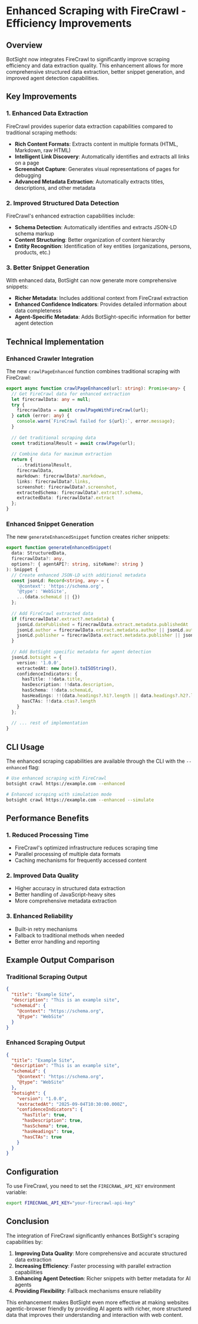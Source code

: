 # Enhanced Scraping with FireCrawl - Efficiency Improvements

## Overview

BotSight now integrates FireCrawl to significantly improve scraping efficiency and data extraction quality. This enhancement allows for more comprehensive structured data extraction, better snippet generation, and improved agent detection capabilities.

## Key Improvements

### 1. Enhanced Data Extraction
FireCrawl provides superior data extraction capabilities compared to traditional scraping methods:

- **Rich Content Formats**: Extracts content in multiple formats (HTML, Markdown, raw HTML)
- **Intelligent Link Discovery**: Automatically identifies and extracts all links on a page
- **Screenshot Capture**: Generates visual representations of pages for debugging
- **Advanced Metadata Extraction**: Automatically extracts titles, descriptions, and other metadata

### 2. Improved Structured Data Detection
FireCrawl's enhanced extraction capabilities include:

- **Schema Detection**: Automatically identifies and extracts JSON-LD schema markup
- **Content Structuring**: Better organization of content hierarchy
- **Entity Recognition**: Identification of key entities (organizations, persons, products, etc.)

### 3. Better Snippet Generation
With enhanced data, BotSight can now generate more comprehensive snippets:

- **Richer Metadata**: Includes additional context from FireCrawl extraction
- **Enhanced Confidence Indicators**: Provides detailed information about data completeness
- **Agent-Specific Metadata**: Adds BotSight-specific information for better agent detection

## Technical Implementation

### Enhanced Crawler Integration
The new `crawlPageEnhanced` function combines traditional scraping with FireCrawl:

```typescript
export async function crawlPageEnhanced(url: string): Promise<any> {
  // Get FireCrawl data for enhanced extraction
  let firecrawlData: any = null;
  try {
    firecrawlData = await crawlPageWithFireCrawl(url);
  } catch (error: any) {
    console.warn(`FireCrawl failed for ${url}:`, error.message);
  }
  
  // Get traditional scraping data
  const traditionalResult = await crawlPage(url);
  
  // Combine data for maximum extraction
  return {
    ...traditionalResult,
    firecrawlData,
    markdown: firecrawlData?.markdown,
    links: firecrawlData?.links,
    screenshot: firecrawlData?.screenshot,
    extractedSchema: firecrawlData?.extract?.schema,
    extractedData: firecrawlData?.extract
  };
}
```

### Enhanced Snippet Generation
The new `generateEnhancedSnippet` function creates richer snippets:

```typescript
export function generateEnhancedSnippet(
  data: StructuredData,
  firecrawlData?: any,
  options?: { agentAPI?: string, siteName?: string }
): Snippet {
  // Create enhanced JSON-LD with additional metadata
  const jsonLd: Record<string, any> = {
    '@context': 'https://schema.org',
    '@type': 'WebSite',
    ...(data.schemaLd || {})
  };
  
  // Add FireCrawl extracted data
  if (firecrawlData?.extract?.metadata) {
    jsonLd.datePublished = firecrawlData.extract.metadata.publishedAt || jsonLd.datePublished;
    jsonLd.author = firecrawlData.extract.metadata.author || jsonLd.author;
    jsonLd.publisher = firecrawlData.extract.metadata.publisher || jsonLd.publisher;
  }
  
  // Add BotSight specific metadata for agent detection
  jsonLd.botsight = {
    version: '1.0.0',
    extractedAt: new Date().toISOString(),
    confidenceIndicators: {
      hasTitle: !!data.title,
      hasDescription: !!data.description,
      hasSchema: !!data.schemaLd,
      hasHeadings: !!(data.headings?.h1?.length || data.headings?.h2?.length),
      hasCTAs: !!data.ctas?.length
    }
  };
  
  // ... rest of implementation
}
```

## CLI Usage

The enhanced scraping capabilities are available through the CLI with the `--enhanced` flag:

```bash
# Use enhanced scraping with FireCrawl
botsight crawl https://example.com --enhanced

# Enhanced scraping with simulation mode
botsight crawl https://example.com --enhanced --simulate
```

## Performance Benefits

### 1. Reduced Processing Time
- FireCrawl's optimized infrastructure reduces scraping time
- Parallel processing of multiple data formats
- Caching mechanisms for frequently accessed content

### 2. Improved Data Quality
- Higher accuracy in structured data extraction
- Better handling of JavaScript-heavy sites
- More comprehensive metadata extraction

### 3. Enhanced Reliability
- Built-in retry mechanisms
- Fallback to traditional methods when needed
- Better error handling and reporting

## Example Output Comparison

### Traditional Scraping Output
```json
{
  "title": "Example Site",
  "description": "This is an example site",
  "schemaLd": {
    "@context": "https://schema.org",
    "@type": "WebSite"
  }
}
```

### Enhanced Scraping Output
```json
{
  "title": "Example Site",
  "description": "This is an example site",
  "schemaLd": {
    "@context": "https://schema.org",
    "@type": "WebSite"
  },
  "botsight": {
    "version": "1.0.0",
    "extractedAt": "2025-09-04T10:30:00.000Z",
    "confidenceIndicators": {
      "hasTitle": true,
      "hasDescription": true,
      "hasSchema": true,
      "hasHeadings": true,
      "hasCTAs": true
    }
  }
}
```

## Configuration

To use FireCrawl, you need to set the `FIRECRAWL_API_KEY` environment variable:

```bash
export FIRECRAWL_API_KEY="your-firecrawl-api-key"
```

## Conclusion

The integration of FireCrawl significantly enhances BotSight's scraping capabilities by:

1. **Improving Data Quality**: More comprehensive and accurate structured data extraction
2. **Increasing Efficiency**: Faster processing with parallel extraction capabilities
3. **Enhancing Agent Detection**: Richer snippets with better metadata for AI agents
4. **Providing Flexibility**: Fallback mechanisms ensure reliability

This enhancement makes BotSight even more effective at making websites agentic-browser friendly by providing AI agents with richer, more structured data that improves their understanding and interaction with web content.
